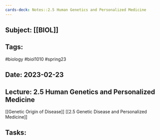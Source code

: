 ```yaml
---
cards-deck: Notes::2.5 Human Genetics and Personalized Medicine
---
```


## Subject: [[BIOL]]
## Tags:
#biology #biol1010 #spring23 
## Date: 2023-02-23
## Lecture: 2.5 Human Genetics and Personalized Medicine

[[Genetic Origin of Disease]]
[[2.5 Genetic Disease and Personalized Medicine]]

## Tasks:
